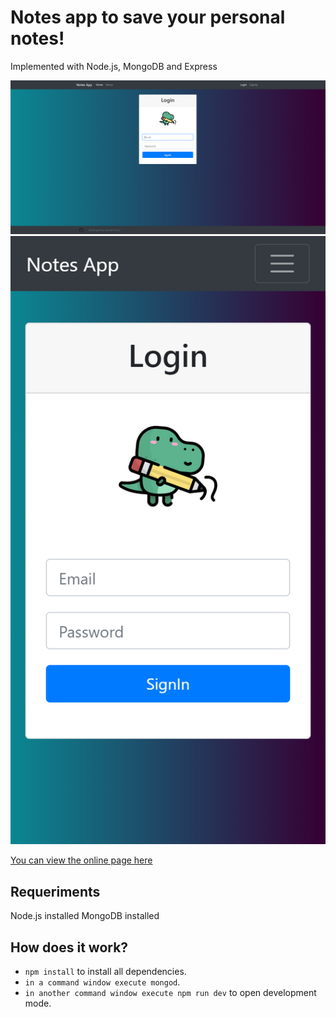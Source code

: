 # Notes app to save your personal notes!

Implemented with Node.js, MongoDB and Express

![Desktop version](./src/public/images/desktopImage.PNG)
![Mobile version](./src/public/images/mobile.PNG)

[You can view the online page here](https://blooming-sierra-75165.herokuapp.com/)

## Requeriments

Node.js installed
MongoDB installed

## How does it work?

- `npm install` to install all dependencies.
- `in a command window execute mongod`.
- `in another command window execute npm run dev` to open development mode.
